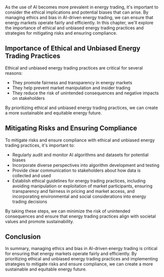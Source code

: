 
As the use of AI becomes more prevalent in energy trading, it's important to consider the ethical implications and potential biases that can arise. By managing ethics and bias in AI-driven energy trading, we can ensure that energy markets operate fairly and efficiently. In this chapter, we'll explore the importance of ethical and unbiased energy trading practices and strategies for mitigating risks and ensuring compliance.

Importance of Ethical and Unbiased Energy Trading Practices
-----------------------------------------------------------

Ethical and unbiased energy trading practices are critical for several reasons:

* They promote fairness and transparency in energy markets
* They help prevent market manipulation and insider trading
* They reduce the risk of unintended consequences and negative impacts on stakeholders

By prioritizing ethical and unbiased energy trading practices, we can create a more sustainable and equitable energy future.

Mitigating Risks and Ensuring Compliance
----------------------------------------

To mitigate risks and ensure compliance with ethical and unbiased energy trading practices, it's important to:

* Regularly audit and monitor AI algorithms and datasets for potential biases
* Incorporate diverse perspectives into algorithm development and testing
* Provide clear communication to stakeholders about how data is collected and used
* Establish ethical guidelines for energy trading practices, including avoiding manipulation or exploitation of market participants, ensuring transparency and fairness in pricing and market access, and incorporating environmental and social considerations into energy trading decisions

By taking these steps, we can minimize the risk of unintended consequences and ensure that energy trading practices align with societal values and promote sustainability.

Conclusion
----------

In summary, managing ethics and bias in AI-driven energy trading is critical for ensuring that energy markets operate fairly and efficiently. By prioritizing ethical and unbiased energy trading practices and implementing strategies to mitigate risks and ensure compliance, we can create a more sustainable and equitable energy future.
